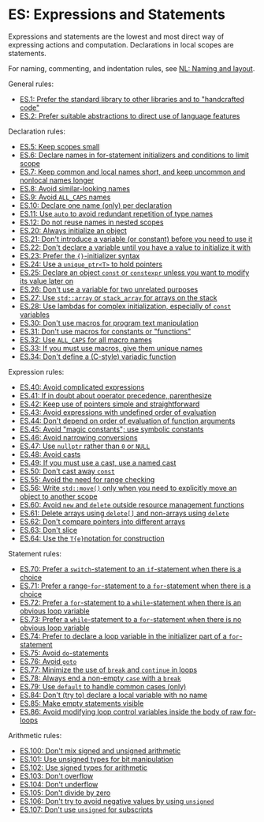 # <a name="S-expr"></a>ES: Expressions and Statements

Expressions and statements are the lowest and most direct way of expressing actions and computation. Declarations in local scopes are statements.

For naming, commenting, and indentation rules, see [NL: Naming and layout](I-24-Naming%20and%20layout%20rules.md#S-naming).

General rules:

* [ES.1: Prefer the standard library to other libraries and to "handcrafted code"](I-10-Expressions%20and%20Statements-ES.001.md#Res-lib)
* [ES.2: Prefer suitable abstractions to direct use of language features](I-10-Expressions%20and%20Statements-ES.002.md#Res-abstr)

Declaration rules:

* [ES.5: Keep scopes small](I-10-Expressions%20and%20Statements-ES.005.md#Res-scope)
* [ES.6: Declare names in for-statement initializers and conditions to limit scope](I-10-Expressions%20and%20Statements-ES.006.md#Res-cond)
* [ES.7: Keep common and local names short, and keep uncommon and nonlocal names longer](I-10-Expressions%20and%20Statements-ES.007.md#Res-name-length)
* [ES.8: Avoid similar-looking names](I-10-Expressions%20and%20Statements-ES.008.md#Res-name-similar)
* [ES.9: Avoid `ALL_CAPS` names](I-10-Expressions%20and%20Statements-ES.009.md#Res-not-CAPS)
* [ES.10: Declare one name (only) per declaration](I-10-Expressions%20and%20Statements-ES.010.md#Res-name-one)
* [ES.11: Use `auto` to avoid redundant repetition of type names](I-10-Expressions%20and%20Statements-ES.011.md#Res-auto)
* [ES.12: Do not reuse names in nested scopes](I-10-Expressions%20and%20Statements-ES.012.md#Res-reuse)
* [ES.20: Always initialize an object](I-10-Expressions%20and%20Statements-ES.020.md#Res-always)
* [ES.21: Don't introduce a variable (or constant) before you need to use it](I-10-Expressions%20and%20Statements-ES.021.md#Res-introduce)
* [ES.22: Don't declare a variable until you have a value to initialize it with](I-10-Expressions%20and%20Statements-ES.022.md#Res-init)
* [ES.23: Prefer the `{}`-initializer syntax](I-10-Expressions%20and%20Statements-ES.023.md#Res-list)
* [ES.24: Use a `unique_ptr<T>` to hold pointers](I-10-Expressions%20and%20Statements-ES.024.md#Res-unique)
* [ES.25: Declare an object `const` or `constexpr` unless you want to modify its value later on](I-10-Expressions%20and%20Statements-ES.025.md#Res-const)
* [ES.26: Don't use a variable for two unrelated purposes](I-10-Expressions%20and%20Statements-ES.026.md#Res-recycle)
* [ES.27: Use `std::array` or `stack_array` for arrays on the stack](I-10-Expressions%20and%20Statements-ES.027.md#Res-stack)
* [ES.28: Use lambdas for complex initialization, especially of `const` variables](I-10-Expressions%20and%20Statements-ES.028.md#Res-lambda-init)
* [ES.30: Don't use macros for program text manipulation](I-10-Expressions%20and%20Statements-ES.030.md#Res-macros)
* [ES.31: Don't use macros for constants or "functions"](I-10-Expressions%20and%20Statements-ES.031.md#Res-macros2)
* [ES.32: Use `ALL_CAPS` for all macro names](I-10-Expressions%20and%20Statements-ES.032.md#Res-ALL_CAPS)
* [ES.33: If you must use macros, give them unique names](I-10-Expressions%20and%20Statements-ES.033.md#Res-MACROS)
* [ES.34: Don't define a (C-style) variadic function](I-10-Expressions%20and%20Statements-%20ES.034.md#Res-ellipses)

Expression rules:

* [ES.40: Avoid complicated expressions](I-10-Expressions%20and%20Statements-ES.040.md#Res-complicated)
* [ES.41: If in doubt about operator precedence, parenthesize](I-10-Expressions%20and%20Statements-ES.041.md#Res-parens)
* [ES.42: Keep use of pointers simple and straightforward](I-10-Expressions%20and%20Statements-ES.042.md#Res-ptr)
* [ES.43: Avoid expressions with undefined order of evaluation](I-10-Expressions%20and%20Statements-ES.043.md#Res-order)
* [ES.44: Don't depend on order of evaluation of function arguments](I-10-Expressions%20and%20Statements-ES.044.md#Res-order-fct)
* [ES.45: Avoid "magic constants"; use symbolic constants](I-10-Expressions%20and%20Statements-ES.045.md#Res-magic)
* [ES.46: Avoid narrowing conversions](I-10-Expressions%20and%20Statements-ES.046.md#Res-narrowing)
* [ES.47: Use `nullptr` rather than `0` or `NULL`](I-10-Expressions%20and%20Statements-ES.047.md#Res-nullptr)
* [ES.48: Avoid casts](I-10-Expressions%20and%20Statements-ES.048.md#Res-casts)
* [ES.49: If you must use a cast, use a named cast](I-10-Expressions%20and%20Statements-ES.049.md#Res-casts-named)
* [ES.50: Don't cast away `const`](I-10-Expressions%20and%20Statements-ES.050.md#Res-casts-const)
* [ES.55: Avoid the need for range checking](I-10-Expressions%20and%20Statements-ES.055.md#Res-range-checking)
* [ES.56: Write `std::move()` only when you need to explicitly move an object to another scope](I-10-Expressions%20and%20Statements-ES.056.md#Res-move)
* [ES.60: Avoid `new` and `delete` outside resource management functions](I-10-Expressions%20and%20Statements-ES.060.md#Res-new)
* [ES.61: Delete arrays using `delete[]` and non-arrays using `delete`](I-10-Expressions%20and%20Statements-ES.061.md#Res-del)
* [ES.62: Don't compare pointers into different arrays](I-10-Expressions%20and%20Statements-ES.062.md#Res-arr2)
* [ES.63: Don't slice](I-10-Expressions%20and%20Statements-ES.063.md#Res-slice)
* [ES.64: Use the `T{e}`notation for construction](I-10-Expressions%20and%20Statements-ES.064.md#Res-construct)

Statement rules:

* [ES.70: Prefer a `switch`-statement to an `if`-statement when there is a choice](I-10-Expressions%20and%20Statements-ES.070.md#Res-switch-if)
* [ES.71: Prefer a range-`for`-statement to a `for`-statement when there is a choice](I-10-Expressions%20and%20Statements-ES.071.md#Res-for-range)
* [ES.72: Prefer a `for`-statement to a `while`-statement when there is an obvious loop variable](I-10-Expressions%20and%20Statements-ES.072.md#Res-for-while)
* [ES.73: Prefer a `while`-statement to a `for`-statement when there is no obvious loop variable](I-10-Expressions%20and%20Statements-ES.073.md#Res-while-for)
* [ES.74: Prefer to declare a loop variable in the initializer part of a `for`-statement](I-10-Expressions%20and%20Statements-ES.074.md#Res-for-init)
* [ES.75: Avoid `do`-statements](I-10-Expressions%20and%20Statements-ES.075.md#Res-do)
* [ES.76: Avoid `goto`](I-10-Expressions%20and%20Statements-ES.076.md#Res-goto)
* [ES.77: Minimize the use of `break` and `continue` in loops](I-10-Expressions%20and%20Statements-ES.077.md#Res-continue)
* [ES.78: Always end a non-empty `case` with a `break`](I-10-Expressions%20and%20Statements-ES.078.md#Res-break)
* [ES.79: Use `default` to handle common cases (only)](I-10-Expressions%20and%20Statements-ES.079.md#Res-default)
* [ES.84: Don't (try to) declare a local variable with no name](I-10-Expressions%20and%20Statements-ES.084.md#Res-noname)
* [ES.85: Make empty statements visible](I-10-Expressions%20and%20Statements-ES.085.md#Res-empty)
* [ES.86: Avoid modifying loop control variables inside the body of raw for-loops](I-10-Expressions%20and%20Statements-ES.086.md#Res-loop-counter)

Arithmetic rules:

* [ES.100: Don't mix signed and unsigned arithmetic](I-10-Expressions%20and%20Statements-ES.100.md#Res-mix)
* [ES.101: Use unsigned types for bit manipulation](I-10-Expressions%20and%20Statements-ES.101.md#Res-unsigned)
* [ES.102: Use signed types for arithmetic](I-10-Expressions%20and%20Statements-ES.102.md#Res-signed)
* [ES.103: Don't overflow](I-10-Expressions%20and%20Statements-ES.103.md#Res-overflow)
* [ES.104: Don't underflow](I-10-Expressions%20and%20Statements-ES.104.md#Res-underflow)
* [ES.105: Don't divide by zero](I-10-Expressions%20and%20Statements-ES.105.md#Res-zero)
* [ES.106: Don't try to avoid negative values by using `unsigned`](I-10-Expressions%20and%20Statements-ES.106.md#Res-nonnegative)
* [ES.107: Don't use `unsigned` for subscripts](I-10-Expressions%20and%20Statements-ES.107.md#Res-subscripts)

